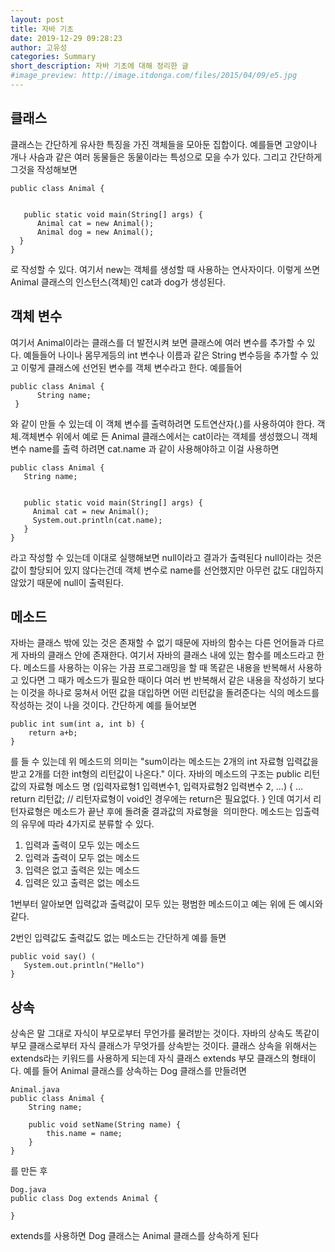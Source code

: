 ```yaml
---
layout: post
title: 자바 기초
date: 2019-12-29 09:28:23
author: 고유성
categories: Summary
short_description: 자바 기초에 대해 정리한 글
#image_preview: http://image.itdonga.com/files/2015/04/09/e5.jpg
---
```

클래스
------

클래스는 간단하게 유사한 특징을 가진 객체들을 모아둔 집합이다.
예를들면 고양이나 개나 사슴과 같은 여러 동물들은 동물이라는 특성으로
모을 수가 있다.
그리고 간단하게 그것을 작성해보면
~~~
public class Animal {


   public static void main(String[] args) {
      Animal cat = new Animal();
      Animal dog = new Animal();
  }
}
~~~
로 작성할 수 있다.
여기서 new는 객체를 생성할 때 사용하는 연사자이다.
이렇게 쓰면 Animal 클래스의 인스턴스(객체)인 cat과 dog가 생성된다.


객체 변수
--------


여기서 Animal이라는 클래스를 더 발전시켜 보면 클래스에 여러 변수를
추가할 수 있다.
예들들어 나이나 몸무게등의 int 변수나 이름과 같은 String 변수등을 추가할 수 있고 이렇게 클래스에 선언된 변수를 객체 변수라고 한다.
예를들어 
~~~
public class Animal {
      String name;
 }
 ~~~
와 같이 만들 수 있는데 이 객체 변수를 출력하려면 도트연산자(.)를
사용하여야 한다.
객체.객체변수
위에서 예로 든 Animal 클래스에서는 cat이라는 객체를 생성했으니
객체 변수 name를 출력 하려면
cat.name
과 같이 사용해야하고 이걸 사용하면
~~~
public class Animal {
   String name;


   public static void main(String[] args) {
     Animal cat = new Animal();
     System.out.println(cat.name);
   }
}
~~~

라고 작성할 수 있는데 이대로 실행해보면 null이라고 결과가 출력된다
null이라는 것은 값이 할당되어 있지 않다는건데 객체 변수로
name를 선언했지만 아무런 값도 대입하지 않았기 때문에 null이 출력된다.


메소드
------


자바는 클래스 밖에 있는 것은 존재할 수 없기 때문에 자바의 함수는 다른 언어들과 다르게 자바의 클래스 안에 존재한다.
여기서 자바의 클래스 내에 있는 함수를 메소드라고 한다.
메소드를 사용하는 이유는 가끔 프로그래밍을 할 때 똑같은 내용을 반복해서 사용하고 있다면 그 때가 메소드가 필요한 때이다
여러 번 반복해서 같은 내용을 작성하기 보다는 이것을 하나로 뭉쳐서
어떤 값을 대입하면 어떤 리턴값을 돌려준다는 식의 메소드를 작성하는 것이
나을 것이다.
간단하게 예를 들어보면
~~~
public int sum(int a, int b) {
    return a+b;
}
~~~
를 들 수  있는데 위 메소드의 의미는
"sum이라는 메소드는 2개의 int 자료형 입력값을 받고 2개를 더한 int형의 리턴값이 나온다."
이다.
자바의 메소드의 구조는
public 리턴값의 자료형 메소드 명 (입력자료형1 입력변수1, 입력자료형2 입력변수 2, …) {
…
return 리턴값;  // 리턴자료형이 void인 경우에는 return은 필요없다.
}
인데 여기서 리턴자료형은 메소드가 끝난 후에 돌려줄 결과값의 자료형을 
의미한다.
메소드는 입출력의 유무에 따라 4가지로 분류할 수 있다.
1. 입력과 출력이 모두 있는 메소드
2. 입력과 출력이 모두 없는 메소드
3. 입력은 없고 출력은 있는 메소드
4. 입력은 있고 출력은 없는 메소드



1번부터 알아보면 입력값과 출력값이 모두 있는 평범한 메소드이고
예는 위에 든 예시와 같다.


2번인 입력값도 출력값도 없는 메소드는 간단하게 예를 들면
~~~
public void say() (
   System.out.println("Hello")
}
~~~


상속
-----


상속은 말 그대로 자식이 부모로부터 무언가를 물려받는 것이다.
자바의 상속도 똑같이 부모 클래스로부터 자식 클래스가 무엇가를 상속받는 것이다.
클래스 상속을 위해서는 extends라는 키워드를 사용하게 되는데
자식 클래스 extends 부모 클래스의 형태이다.
예를 들어 Animal 클래스를 상속하는 Dog 클래스를 만들려면
~~~
Animal.java
public class Animal {
    String name;

    public void setName(String name) {
        this.name = name;
    }
}
~~~


를 만든 후
~~~
Dog.java
public class Dog extends Animal {

}
~~~


extends를 사용하면 Dog 클래스는 Animal 클래스를 상속하게 된다